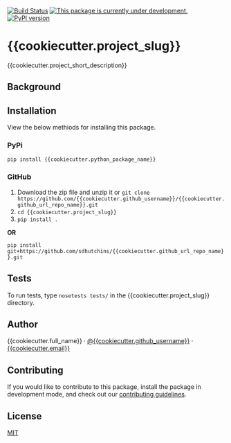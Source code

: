 [![Build Status](https://travis-ci.com/{{cookiecutter.github_username}}/{{cookiecutter.github_url_repo_name}}.svg?branch=master)](https://travis-ci.com/{{cookiecutter.github_username}}/{{cookiecutter.github_url_repo_name}})
[![This package is currently under development.](https://img.shields.io/badge/under-development-orange.svg)](https://github.com/{{cookiecutter.github_username}}/{{cookiecutter.github_url_repo_name}})
[![PyPI version](https://badge.fury.io/py/{{cookiecutter.python_package_name}}.svg)](https://badge.fury.io/py/{{cookiecutter.python_package_name}}) 

# {{cookiecutter.project_slug}}

{{cookiecutter.project_short_description}}

## Background

## Installation

View the below methiods for installing this package.

### PyPi

`pip install {{cookiecutter.python_package_name}}`

### GitHub

1.  Download the zip file and unzip it or `git clone
    https://github.com/{{cookiecutter.github_username}}/{{cookiecutter.github_url_repo_name}}.git`
2.  `cd {{cookiecutter.project_slug}}`
3.  `pip install .`

**OR**

`pip install git+https://github.com/sdhutchins/{{cookiecutter.github_url_repo_name}}.git`

## Tests

To run tests, type `nosetests tests/` in the
{{cookiecutter.project_slug}} directory.

## Author

{{cookiecutter.full_name}} · [@{{cookiecutter.github_username}}](https://github.com/{{cookiecutter.github_username}})
    · [{{cookiecutter.email}}](mailto:{{cookiecutter.email}})

## Contributing

If you would like to contribute to this package, install the package in
development mode, and check out our [contributing
guidelines](https://github.com/{{cookiecutter.github_username}}/{{cookiecutter.github_url_repo_name}}/blob/master/CONTRIBUTING.rst).

## License

[MIT](https://github.com/{{cookiecutter.github_username}}/{{cookiecutter.github_url_repo_name}}/blob/master/LICENSE)
